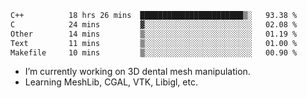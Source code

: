 <!--START_SECTION:waka-->

```txt
C++          18 hrs 26 mins  ███████████████████████▒░   93.38 %
C            24 mins         ▓░░░░░░░░░░░░░░░░░░░░░░░░   02.08 %
Other        14 mins         ▒░░░░░░░░░░░░░░░░░░░░░░░░   01.19 %
Text         11 mins         ▒░░░░░░░░░░░░░░░░░░░░░░░░   01.00 %
Makefile     10 mins         ▒░░░░░░░░░░░░░░░░░░░░░░░░   00.90 %
```

<!--END_SECTION:waka-->

<!--
**0x11111111/0x11111111** is a ✨ _special_ ✨ repository because its `README.md` (this file) appears on your GitHub profile.

Here are some ideas to get you started:

- 🔭 I’m currently working on ...
- 🌱 I’m currently learning ...
- 👯 I’m looking to collaborate on ...
- 🤔 I’m looking for help with ...
- 💬 Ask me about ...
- 📫 How to reach me: ...
- 😄 Pronouns: ...
- ⚡ Fun fact: ...
-->
- I’m currently working on 3D dental mesh manipulation.
- Learning MeshLib, CGAL, VTK, Libigl, etc.
